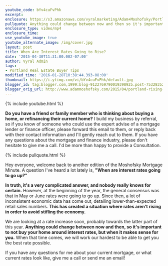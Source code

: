 ```yaml
---
youtube_code: bYv4cuFvPhk
excerpt:
enclosure: https://s3.amazonaws.com/vyralmarketing/Adam+Moshofsky/Portland+Real+Estate+Agent-+When+are+rates+going+up%253F.mp4
pullquote: Anything could change between now and then so it's important to not but your home around interest rates
enclosure_type: video/mp4
enclosure_time:
use_youtube_image: true
youtube_alternate_image: /img/cover.jpg
layout: post
title: When Are Interest Rates Going to Rise?
date: '2015-04-30T11:31:00.002-07:00'
author: Vyral Admin
tags:
- Portland Real Estate Buyer Tips
modified_time: '2016-01-28T10:38:44.393-08:00'
thumbnail: https://i.ytimg.com/vi/bYv4cuFvPhk/default.jpg
blogger_id: tag:blogger.com,1999:blog-9122769790019398925.post-7532835215924579150
blogger_orig_url: http://www.adammoshofsky.com/2015/04/portland-rising-interest-rates.html
---
```

{% include youtube.html %}
 <!--end-->
**Do you have a friend or family member who is thinking about buying a home, or refinancing their current home?** I build my business by referral, so if you know of someone who could use the expert advise of a mortgage lender or finance officer, please forward this email to them, or reply back with their contact information and I'll gently reach out to them. If you have any questions about the mortgage and finance industry, please don't hesitate to give me a call. I'd be more than happy to provide a Consultation.

{% include pullquote.html %}

Hey everyone, welcome back to another edition of the Moshofsky Mortgage Minute. A question I've heard a lot lately is, **"When are interest rates going to go up?"**

**In truth, it's a very complicated answer, and nobody really knows for certain.** However, at the beginning of the year, the general consensus was that in May or June rates were going to go up. Since then, a lot of inconsistent economic data has come out, detailing lower-than-expected retail sales numbers. **This has created a situation where rates aren't rising in order to avoid stifling the economy.**

We are looking at a rate increase soon, probably towards the latter part of this year. **Anything could change between now and then, so it's important to not buy your home around interest rates, but when it makes sense for you.** When that time comes, we will work our hardest to be able to get you the best rate possible.

If you have any questions for me about your current mortgage, or what current rates look like, give me a call or send me an email!
